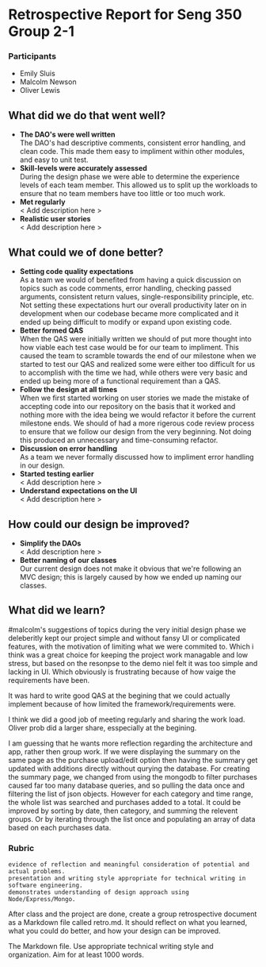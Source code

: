 # Retrospective Report for Seng 350 Group 2-1
### Participants
- Emily Sluis
- Malcolm Newson
- Oliver Lewis

## What did we do that went well?
  * **The DAO's were well written**  
The DAO's had descriptive comments, consistent error handling, and clean code. This made them easy to impliment within other modules,  and easy to unit test.
  * **Skill-levels were accurately assessed**  
During the design phase we were able to determine the experience levels of each team member. This allowed us to split up the workloads  to ensure that no team members have too little or too much work.
  * **Met regularly**  
  < Add description here >
  * **Realistic user stories**  
  < Add description here >

## What could we of done better?
  * **Setting code quality expectations**  
  As a team we would of benefited from having a quick discussion on topics such as code comments, error handling, checking passed arguments, consistent return values, single-responsibility principle, etc. Not setting these expectations hurt our overall productivity later on in development when our codebase became more complicated and it ended up being difficult to modify or expand upon existing code. 
  * **Better formed QAS**  
  When the QAS were initially written we should of put more thought into how viable each test case would be for our team to impliment. This caused the team to scramble towards the end of our milestone when we started to test our QAS and realized some were either too difficult for us to accomplish with the time we had, while others were very basic and ended up being more of a functional requirement than a QAS.
  * **Follow the design at all times**  
  When we first started working on user stories we made the mistake of accepting code into our repository on the basis that it worked and nothing more with the idea being we would refactor it before the current milestone ends. We should of had a more rigerous code review process to ensure that we follow our design from the very beginning. Not doing this produced an unnecessary and time-consuming refactor.
  * **Discussion on error handling**  
  As a team we never formally discussed how to impliment error handling in our design.
  * **Started testing earlier**  
  < Add description here >
  * **Understand expectations on the UI**  
  < Add description here >
  
## How could our design be improved?
* **Simplify the DAOs**  
< Add description here >
* **Better naming of our classes**  
Our current design does not make it obvious that we're following an MVC design; this is largely caused by how we ended up naming our classes. 

## What did we learn?

#malcolm's suggestions of topics 
during the very initial design phase we deleberitly kept our project simple and without fansy UI or complicated features, with the motivation of limiting what we were commited to. Which i think was a great choice for keeping the project work managable and low stress, but based on the resonpse to the demo niel felt it was too simple and lacking in UI. Which obviously is frustrating because of how vaige the requirements have been.

It was hard to write good QAS at the begining that we could actually implement because of how limited the framework/requirements were.

I think we did a good job of meeting regularly and sharing the work load. Oliver prob did a larger share, esspecially at the begining. 

I am guessing that he wants more reflection regarding the architecture and app, rather then group work. 
  If we were displaying the summary on the same page as the purchase upload/edit option then having the summary get updated with additions directly without qurying the database.
  For creating the summary page, we changed from using the mongodb to filter purchases caused far too many database queries, and so pulling the data once and filtering the list of json objects. However for each category and time range, the whole list was searched and purchases added to a total. It could be improved by sorting by date, then category, and summing the relevent groups. Or by iterating through the list once and populating an array of data based on each  purchases data.


### Rubric

    evidence of reflection and meaningful consideration of potential and actual problems.
    presentation and writing style appropriate for technical writing in software engineering.
    demonstrates understanding of design approach using Node/Express/Mongo.

After class and the project are done, create a group retrospective document as a Markdown file called retro.md. It should reflect on what you learned, what you could do better, and how your design can be improved.

The Markdown file. Use appropriate technical writing style and organization. Aim for at least 1000 words.

